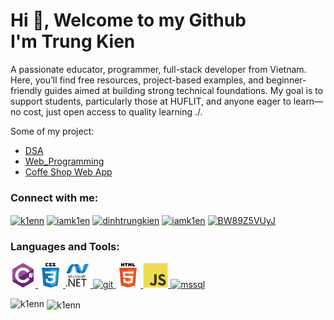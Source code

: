 <h1 align="left">Hi 👋, Welcome to my Github<br>I'm Trung Kien</h1>
<p align="left">A passionate educator, programmer, full-stack developer from Vietnam. Here, you’ll find free resources, project-based examples, and beginner-friendly guides aimed at building strong technical foundations. My goal is to support students, particularly those at HUFLIT, and anyone eager to learn—no cost, just open access to quality learning ./.</p>

Some of my project:
- [DSA](https://github.com/k1enn/DSA)
- [Web_Programming](https://github.com/k1enn/Web_Programming)
- [Coffe Shop Web App](https://github.com/k1enn/Ca-Phe-Boys)




<h3 align="left">Connect with me:</h3>
<p align="left">
<a href="https://linkedin.com/in/k1enn" target="blank"><img align="center" src="https://raw.githubusercontent.com/rahuldkjain/github-profile-readme-generator/master/src/images/icons/Social/linked-in-alt.svg" alt="k1enn" height="30" width="40" /></a>
<a href="https://www.youtube.com/@iamk1en" target="blank"><img align="center" src="https://raw.githubusercontent.com/rahuldkjain/github-profile-readme-generator/master/src/images/icons/Social/youtube.svg" alt="iamk1en" height="30" width="40" /></a>
<a href="https://codeforces.com/profile/dinhtrungkien" target="blank"><img align="center" src="https://raw.githubusercontent.com/rahuldkjain/github-profile-readme-generator/master/src/images/icons/Social/codeforces.svg" alt="dinhtrungkien" height="30" width="40" /></a>
<a href="https://www.leetcode.com/iamk1en" target="blank"><img align="center" src="https://raw.githubusercontent.com/rahuldkjain/github-profile-readme-generator/master/src/images/icons/Social/leet-code.svg" alt="iamk1en" height="30" width="40" /></a>
<a href="https://discord.gg/sincos" target="blank"><img align="center" src="https://raw.githubusercontent.com/rahuldkjain/github-profile-readme-generator/master/src/images/icons/Social/discord.svg" alt="BW89Z5VUyJ" height="30" width="40" /></a>
</p>

<h3 align="left">Languages and Tools:</h3>
<p align="left"> <a href="https://www.w3schools.com/cs/" target="_blank" rel="noreferrer"> <img src="https://raw.githubusercontent.com/devicons/devicon/master/icons/csharp/csharp-original.svg" alt="csharp" width="40" height="40"/> </a> <a href="https://www.w3schools.com/css/" target="_blank" rel="noreferrer"> <img src="https://raw.githubusercontent.com/devicons/devicon/master/icons/css3/css3-original-wordmark.svg" alt="css3" width="40" height="40"/> </a> <a href="https://dotnet.microsoft.com/" target="_blank" rel="noreferrer"> <img src="https://raw.githubusercontent.com/devicons/devicon/master/icons/dot-net/dot-net-original-wordmark.svg" alt="dotnet" width="40" height="40"/> </a> <a href="https://git-scm.com/" target="_blank" rel="noreferrer"> <img src="https://www.vectorlogo.zone/logos/git-scm/git-scm-icon.svg" alt="git" width="40" height="40"/> </a> <a href="https://www.w3.org/html/" target="_blank" rel="noreferrer"> <img src="https://raw.githubusercontent.com/devicons/devicon/master/icons/html5/html5-original-wordmark.svg" alt="html5" width="40" height="40"/> </a> <a href="https://developer.mozilla.org/en-US/docs/Web/JavaScript" target="_blank" rel="noreferrer"> <img src="https://raw.githubusercontent.com/devicons/devicon/master/icons/javascript/javascript-original.svg" alt="javascript" width="40" height="40"/> </a> <a href="https://www.microsoft.com/en-us/sql-server" target="_blank" rel="noreferrer"> <img src="https://www.svgrepo.com/show/303229/microsoft-sql-server-logo.svg" alt="mssql" width="40" height="40"/> </a> </p>

<p><img align="left" src="https://github-readme-stats.vercel.app/api/top-langs?username=k1enn&show_icons=true&locale=en&layout=compact" alt="k1enn" /></p>

<p>&nbsp;<img align="center" src="https://github-readme-stats.vercel.app/api?username=k1enn&show_icons=true&locale=en" alt="k1enn" /></p>
